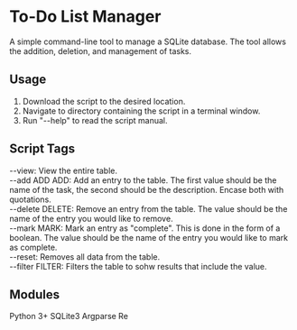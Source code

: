 # To-Do List Manager

A simple command-line tool to manage a SQLite database. The tool allows the addition, deletion, and management of tasks.

## Usage

1. Download the script to the desired location.
2. Navigate to directory containing the script in a terminal window.
3. Run "--help" to read the script manual.

## Script Tags

--view: View the entire table.  
--add ADD ADD: Add an entry to the table. The first value should be the name of the task, the second should be the description. Encase both with quotations.  
--delete DELETE: Remove an entry from the table. The value should be the name of the entry you would like to remove.  
--mark MARK: Mark an entry as "complete". This is done in the form of a boolean. The value should be the name of the entry you would like to mark as complete.  
--reset: Removes all data from the table.  
--filter FILTER: Filters the table to sohw results that include the value.

## Modules

Python 3+
SQLite3
Argparse
Re
